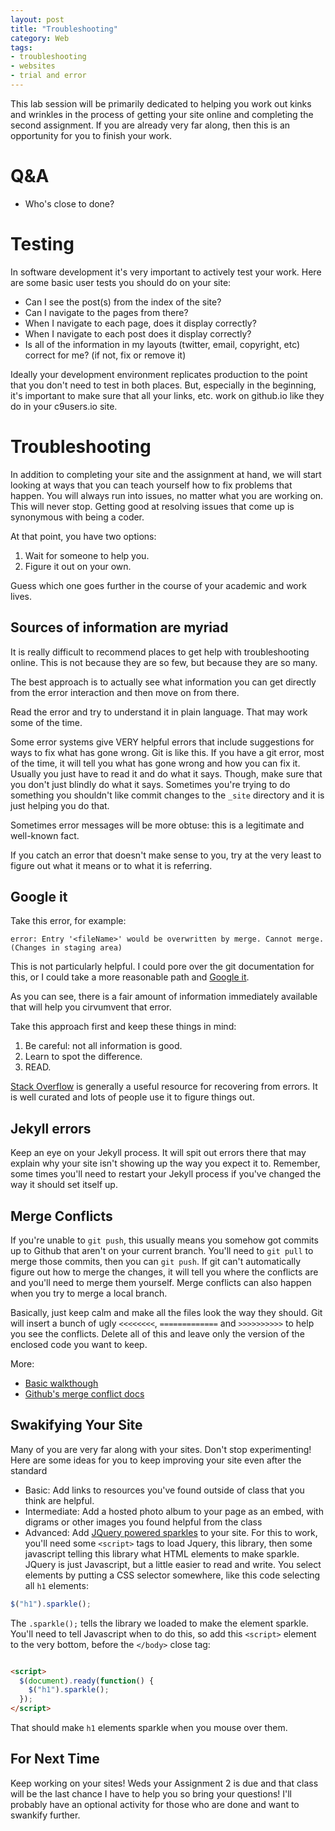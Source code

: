 ```yaml
---
layout: post
title: "Troubleshooting"
category: Web
tags: 
- troubleshooting
- websites
- trial and error
---
```


This lab session will be primarily dedicated to helping you work out kinks and wrinkles in the process of getting your site online and completing the second assignment. 
If you are already very far along, then this is an opportunity for you to finish your work. 
<excerpt/>

# Q&A

* Who's close to done?

# Testing

In software development it's very important to actively test your work.  Here are some basic user tests you should do on your site:

* Can I see the post(s) from the index of the site?
* Can I navigate to the pages from there?
* When I navigate to each page, does it display correctly?
* When I navigate to each post does it display correctly?
* Is all of the information in my layouts (twitter, email, copyright, etc) correct for me? (if not, fix or remove it)

Ideally your development environment replicates production to the point that you don't need to test in both places.  But, especially in the beginning, it's important to make sure that all your links, etc. work on github.io like they do in your c9users.io site.

# Troubleshooting

In addition to completing your site and the assignment at hand, we will start looking at ways that you can teach yourself how to fix problems that happen. 
You will always run into issues, no matter what you are working on. 
This will never stop. Getting good at resolving issues that come up is synonymous with being a coder.

At that point, you have two options: 

1. Wait for someone to help you. 
2. Figure it out on your own. 

Guess which one goes further in the course of your academic and work lives.

## Sources of information are myriad

It is really difficult to recommend places to get help with troubleshooting online. 
This is not because they are so few, but because they are so many. 

The best approach is to actually see what information you can get directly from the error interaction and then move on from there. 

Read the error and try to understand it in plain language. 
That may work some of the time. 

Some error systems give VERY helpful errors that include suggestions for ways to fix what has gone wrong. 
Git is like this.
If you have a git error, most of the time, it will tell you what has gone wrong and how you can fix it. 
Usually you just have to read it and do what it says. Though, make sure that you don't just blindly do what 
it says.  Sometimes you're trying to do something you shouldn't like commit changes to the `_site` directory and it is just helping you do that.

Sometimes error messages will be more obtuse: this is a legitimate and well-known fact. 

If you catch an error that doesn't make sense to you, try at the very least to figure out what it means or to what it is referring. 

## Google it

Take this error, for example:

```
error: Entry '<fileName>' would be overwritten by merge. Cannot merge. (Changes in staging area)
```

This is not particularly helpful. 
I could pore over the git documentation for this, or I could take a more reasonable path and [Google it](http://lmgtfy.com/?q=error%3A+Entry+%27%3CfileName%3E%27+would+be+overwritten+by+merge.+Cannot+merge.+(Changes+in+staging+area)). 

As you can see, there is a fair amount of information immediately available that will help you cirvumvent that error. 

Take this approach first and keep these things in mind:

1. Be careful: not all information is good. 
2. Learn to spot the difference. 
3. READ.

[Stack Overflow](http://stackoverflow.org) is generally a useful resource for recovering from errors. 
It is well curated and lots of people use it to figure things out. 


## Jekyll errors

Keep an eye on your Jekyll process.  It will spit out errors there that may explain why your site isn't showing up the way you expect it to.  Remember, some times you'll need to restart your Jekyll process if you've changed the way it should set itself up.

## Merge Conflicts

If you're unable to `git push`, this usually means you somehow got commits up to Github that aren't on your current branch.  You'll need to `git pull` to merge those commits, then you can `git push`.  If git can't automatically figure out how to merge the changes, it will tell you where the conflicts are and you'll need to merge them yourself.  Merge conflicts can also happen when you try to merge a local branch.

Basically, just keep calm and make all the files look the way they should.  Git will insert a bunch of ugly `<<<<<<<<`, `=============` and `>>>>>>>>>>` to help you see the conflicts.  Delete all of this and leave only the version of the enclosed code you want to keep.

More:

* [Basic walkthough](https://githowto.com/resolving_conflicts)
* [Github's merge conflict docs](https://help.github.com/articles/resolving-a-merge-conflict-from-the-command-line/)

## Swakifying Your Site

Many of you are very far along with your sites. Don't stop experimenting!  Here are some ideas for you to keep improving your site even after the standard 

* Basic: Add links to resources you've found outside of class that you think are helpful.
* Intermediate: Add a hosted photo album to your page as an embed, with digrams or other images you found helpful from the class
* Advanced: Add [JQuery powered sparkles](https://github.com/simeydotme/jQuery-canvas-sparkles) to your site. For this to work, you'll need some `<script>` tags to load Jquery, this library, then some javascript telling this library what HTML elements to make sparkle.  JQuery is just Javascript, but a little easier to read and write.  You select elements by putting a CSS selector somewhere, like this code selecting all `h1` elements:


```javascript
$("h1").sparkle();
```

The `.sparkle();` tells the library we loaded to make the element sparkle.  You'll need to tell Javascript when to do this, so add this `<script>` element to the very bottom, before the `</body>` close tag:

```html

<script>
  $(document).ready(function() {
    $("h1").sparkle();
  });
</script>

```

That should make `h1` elements sparkle when you mouse over them.

## For Next Time

Keep working on your sites! Weds your Assignment 2 is due and that class will be the last chance I have to help you so bring your questions!  I'll probably have an optional activity for those who are done and want to swankify further.